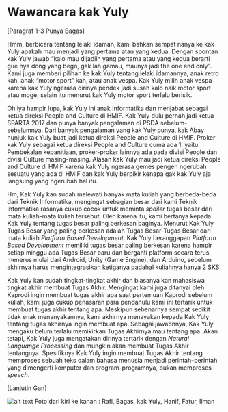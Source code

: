 # Wawancara kak Yuly

[Paragraf 1-3 Punya Bagas]

Hmm, berbicara tentang lelaki idaman, kami bahkan sempat nanya ke kak Yuly apakah mau menjadi yang pertama atau yang kedua. Dengan spontan kak Yuly jawab “kalo mau dijadiin yang pertama atau yang kedua berarti gue nya dong yang bego, gak lah gamau, maunya jadi the one and only”. Kami juga memberi pilihan ke kak Yuly tentang lelaki idamannya, anak retro kah, anak “motor sport” kah, atau anak vespa. Kak Yuly milih anak vespa karena kak Yuly ngerasa dirinya pendek jadi susah kalo naik motor sport atau moge, selain itu menurut kak Yuly motor sport terlalu berisik.

Oh iya hampir lupa, kak Yuly ini anak Informatika dan menjabat sebagai ketua direksi People and Culture di HMIF. Kak Yuly dulu pernah jadi ketua SPARTA 2017 dan punya banyak pengalaman di PSDA sebelum-sebelumnya. Dari banyak pengalaman yang kak Yuly punya, kak Abay nunjuk kak Yuly buat jadi ketua direksi People and Culture di HMIF. Proker kak Yuly sebagai ketua direksi People and Culture cuma ada 1, yaitu Pembekalan kepanitiaan, proker-proker lainnya ada pada divisi People dan divisi Culture masing-masing. Alasan kak Yuly mau jadi ketua direksi People and Culture di HMIF karena kak Yuly ngerasa gemes pengen ngerubah sesuatu yang ada di HMIF dan kak Yuly berpikir kenapa gak kak Yuly aja langsung yang ngerubah hal itu.

Hm, Kak Yuly kan sudah melewati banyak mata kuliah yang berbeda-beda dari Teknik Informatika, mengingat sebagian besar dari kami Teknik Informatika rasanya cukup cocok untuk meminta *spoiler* tugas besar dari mata kuliah-mata kuliah tersebut. Oleh karena itu, kami bertanya kepada Kak Yuly tentang tugas besar paling berkesan baginya. Menurut Kak Yuly Tugas Besar yang paling berkesan adalah Tugas Besar-Tugas Besar dari mata kuliah *Platform Based Development*. Kak Yuly beranggapan *Platform Based Development* memiliki tugas besar paling berkesan karena hampir setiap minggu ada Tugas Besar baru dan berganti platform secara terus menerus mulai dari Android, Unity (Game Engine), dan Arduino, sebelum akhirnya harus mengintegrasikan ketiganya padahal kuliahnya hanya 2 SKS.

Kak Yuly kan sudah tingkat-tingkat akhir dan biasanya kan mahasiswa tingkat akhir membuat Tugas Akhir. Mengingat kami juga ditanyai oleh Kaprodi ingin membuat tugas akhir apa saat pertemuan Kaprodi sebelum kuliah, kami juga cukup penasaran para pendahulu kami ini tertarik untuk membuat tugas akhir tentang apa. Meskipun sebenarnya sempat sedikit tidak enak menanyakannya, kami akhirnya menayakan kepada Kak Yuly tentang tugas akhirnya ingin membuat apa. Sebagai jawabnnya, Kak Yuly mengaku belum terlalu memikirkan Tugas Akhirnya mau tentang apa. Akan tetapi, Kak Yuly juga mengatakan dirinya tertarik dengan *Natural Languange Processing* dan mungkin akan membuat Tugas Akhir tentangnya. Spesifiknya Kak Yuly ingin membuat Tugas Akhir tentang memproses sebuah teks dalam bahasa menusia menjadi perintah-perintah yang dimengerti komputer dan program-programnya, bukan memproses *speech*.

[Lanjutin Gan]

![alt text](Kamis1800-1900.jpg)
Foto dari kiri ke kanan : Rafi, Bagas, kak Yuly, Hanif, Fatur, Ilman
